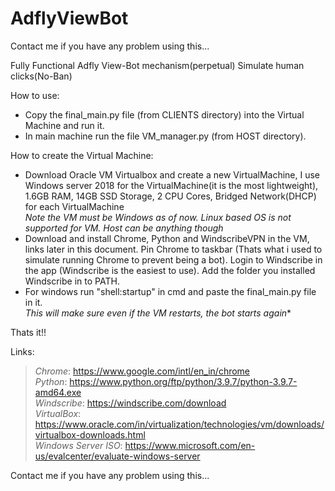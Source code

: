 # AdflyViewBot
Contact me if you have any problem using this...

Fully Functional Adfly View-Bot mechanism(perpetual)
Simulate human clicks(No-Ban)

How to use:

* Copy the final_main.py file (from CLIENTS directory) into the Virtual Machine and run it.
* In main machine run the file VM_manager.py (from HOST directory).



How to create the Virtual Machine:
* Download Oracle VM Virtualbox and create a new VirtualMachine, I use Windows server 2018 for the VirtualMachine(it is the most lightweight), 1.6GB RAM, 14GB SSD Storage, 2 CPU Cores, Bridged Network(DHCP) for each VirtualMachine
</br>*Note the VM must be Windows as of now. Linux based OS is not supported for VM. Host can be anything though*
* Download and install Chrome, Python and WindscribeVPN in the VM, links later in this document. Pin Chrome to taskbar (Thats what i used to simulate running Chrome to prevent being a bot). Login to Windscribe in the app (Windscribe is the easiest to use). Add the folder you installed Windscribe in to PATH. 
* For windows run "shell:startup" in cmd and paste the final_main.py file in it.
</br>*This will make sure even if the VM restarts, the bot starts again**


Thats it!!


Links:
> *Chrome*: https://www.google.com/intl/en_in/chrome</br>
> *Python*: https://www.python.org/ftp/python/3.9.7/python-3.9.7-amd64.exe</br>
> *Windscribe*: https://windscribe.com/download</br>
> *VirtualBox*: https://www.oracle.com/in/virtualization/technologies/vm/downloads/virtualbox-downloads.html</br>
> *Windows Server ISO*: https://www.microsoft.com/en-us/evalcenter/evaluate-windows-server</br>

Contact me if you have any problem using this...
